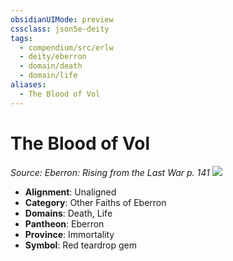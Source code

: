 ```yaml
---
obsidianUIMode: preview
cssclass: json5e-deity
tags:
  - compendium/src/erlw
  - deity/eberron
  - domain/death
  - domain/life
aliases:
  - The Blood of Vol
---
```

# The Blood of Vol
*Source: Eberron: Rising from the Last War p. 141* 
![](/compendium/deities/img/the-blood-of-vol.png#symbol)

- **Alignment**: Unaligned
- **Category**: Other Faiths of Eberron
- **Domains**: Death, Life
- **Pantheon**: Eberron
- **Province**: Immortality
- **Symbol**: Red teardrop gem